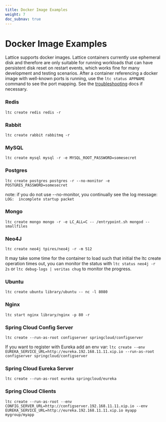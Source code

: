 ```yaml
---
title: Docker Image Examples
weight: 7
doc_subnav: true
---
```


# Docker Image Examples

Lattice supports docker images. Lattice containers currently use ephemeral disk and therefore are only suitable for running workloads that can have persistent disk reset on restart events, which works fine for many development and testing scenarios. After a container referencing a docker image with well-known ports is running, use the `ltc status APPNAME` command to see the port mapping. See the [troubleshooting](../troubleshooting) docs if necessary.

### Redis
`ltc create redis redis -r`

### Rabbit
`ltc create rabbit rabbitmq -r`

### MySQL
`ltc create mysql mysql -r -e MYSQL_ROOT_PASSWORD=somesecret`

### Postgres
`ltc create postgres postgres -r --no-monitor -e POSTGRES_PASSWORD=somesecret`

note: if you do not use --no-monitor, you continually see the log message:
`LOG:  incomplete startup packet`

### Mongo
`ltc create mongo mongo -r -e LC_ALL=C -- /entrypoint.sh mongod --smallfiles`

### Neo4J
`ltc create neo4j tpires/neo4j -r -m 512`

It may take some time for the container to load such that initial the ltc create operation times out, you can monitor the status with `ltc status neo4j -r 2s` or `ltc debug-logs | veritas chug` to monitor the progress.

### Ubuntu
`ltc create ubuntu library/ubuntu -- nc -l 8080`

### Nginx
`ltc start nginx library/nginx -p 80 -r`

### Spring Cloud Config Server
`ltc create --run-as-root configserver springcloud/configserver`

If you want to register with Eureka add an env var:
`ltc create --env EUREKA_SERVICE_URL=http://eureka.192.168.11.11.xip.io --run-as-root configserver springcloud/configserver`

### Spring Cloud Eureka Server
`ltc create --run-as-root eureka springcloud/eureka`

### Spring Cloud Clients
`ltc create --run-as-root --env CONFIG_SERVER_URL=http://configserver.192.168.11.11.xip.io --env EUREKA_SERVICE_URL=http://eureka.192.168.11.11.xip.io myapp mygroup/myapp`
